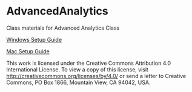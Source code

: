 # AdvancedAnalytics
Class materials for Advanced Analytics Class

[Windows Setup Guide](WindowsSetup.md)

[Mac Setup Guide](MacSetup.md)

This work is licensed under the Creative Commons Attribution 4.0 International License. To view a copy of this license, visit http://creativecommons.org/licenses/by/4.0/ or send a letter to Creative Commons, PO Box 1866, Mountain View, CA 94042, USA.
